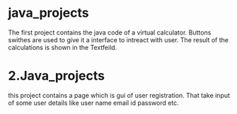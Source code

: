 # java_projects
The first project contains the java code of a virtual calculator.
Buttons swithes are used to give it a interface to intreact with user.
The result of the calculations is shown in the Textfeild.

# 2.Java_projects
this project contains a page which is gui of user registration.
That take input of some user details like user name email id password etc.
